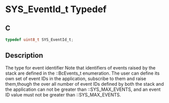 # SYS_EventId_t Typedef

## C

```c
typedef uint8_t SYS_EventId_t;

```
## Description

  The type for event identifier Note that identifiers of events raised by the stack are defined in the ::BcEvents_t enumeration. The user can define its own set of
  event IDs in the application, subscribe to them and raise them,though the over all number of event IDs defined by both the stack and the application can not be greater than ::SYS_MAX_EVENTS, and an event ID value must not be greater than ::SYS_MAX_EVENTS.